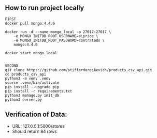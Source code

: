 ## How to run project locally
```
FIRST
docker pull mongo:4.4.6

docker run -d --name mongo_local -p 27017:27017 \
    -e MONGO_INITDB_ROOT_USERNAME=eiprice \
    -e MONGO_INITDB_ROOT_PASSWORD=contratado \
    mongo:4.4.6

docker start mongo_local


SECOND
git clone https://github.com/stifferdoroskevich/products_csv_api.git
cd products_csv_api
python3 -m venv .venv
source .venv/bin/activate
pip install --upgrade pip
pip install -r requirements.txt
python3 manage.py init_db
python3 server.py
```


## Verification of Data:
* URL: 127.0.0.1:5000/stores
* Should return 84 rows 